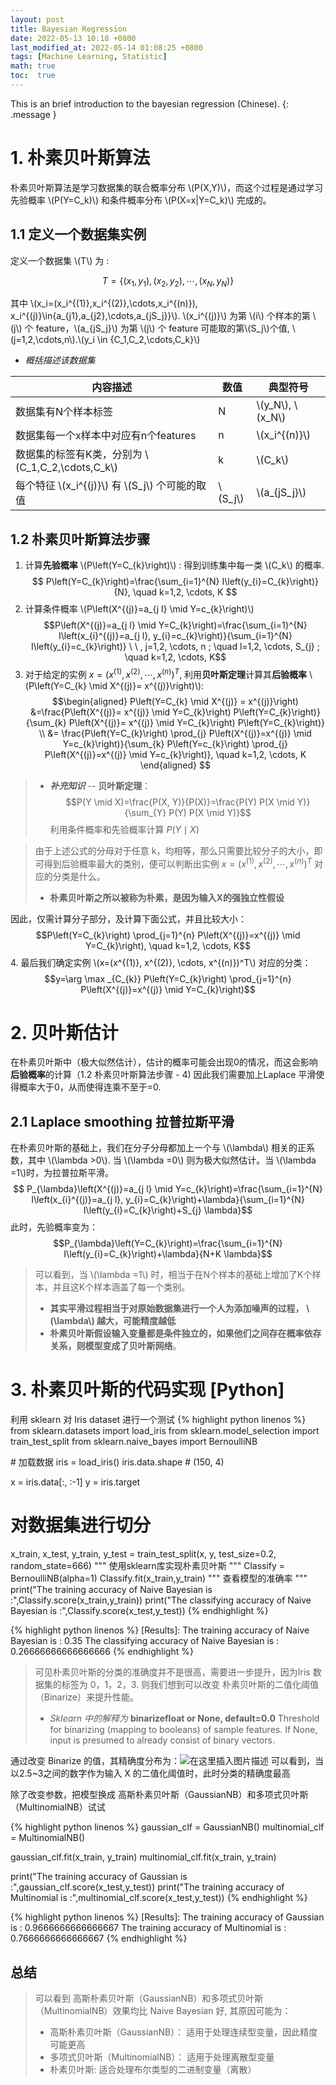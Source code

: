 ```yaml
---
layout: post
title: Bayesian Regression
date: 2022-05-13 10:18 +0800
last_modified_at: 2022-05-14 01:08:25 +0800
tags: [Machine Learning, Statistic]
math: true
toc:  true
---
```

This is an brief introduction to the bayesian regression (Chinese).
{: .message }

# 1. 朴素贝叶斯算法
朴素贝叶斯算法是学习数据集的联合概率分布 \\\(P(X,Y)\\\)，而这个过程是通过学习先验概率 \\\(P(Y=C_k)\\\) 和条件概率分布 \\\(P(X=x|Y=C_k)\\\) 完成的。
## 1.1 定义一个数据集实例
定义一个数据集 \\\(T\\\) 为 :

$$
T=\{ (x_1,y_1),(x_2,y_2),\cdots,(x_N,y_N)  \}
$$

其中 \\\(x_i=(x_i^{(1)},x_i^{(2)},\cdots,x_i^{(n)}), x_i^{(j)}\in\{a_{j1},a_{j2},\cdots,a_{jS_j}\}\\\).
\\\(x_i^{(j)}\\\) 为第 \\\(i\\\) 个样本的第 \\\(j\\\) 个 feature，\\\(a_{jS_j}\\\) 为第 \\\(j\\\) 个 feature 可能取的第\\\(S_j\\\)个值, \\\(j=1,2,\cdots,n\\\).\\\(y_i \in \{C_1,C_2,\cdots,C_k\}\\\)
- *概括描述该数据集*

|内容描述|数值 |典型符号|
|--|-- |--|
|数据集有N个样本标签|N|\\\(y_N\\\), \\\(x_N\\\)|
|数据集每一个x样本中对应有n个features|n|\\\(x_i^{(n)}\\\)|
|数据集的标签有K类，分别为 \\\(C_1,C_2,\cdots,C_k\\\)|k|\\\(C_k\\\)|
|每个特征 \\\(x_i^{(j)}\\\) 有 \\\(S_j\\\) 个可能的取值|\\\(S_j\\\)|\\\(a_{jS_j}\\\)|

## 1.2 朴素贝叶斯算法步骤
1. 计算**先验概率** \\\(P\left(Y=C_{k}\right)\\\) : 得到训练集中每一类 \\\(C_k\\\) 的概率.
$$ P\left(Y=C_{k}\right)=\frac{\sum_{i=1}^{N} I\left(y_{i}=C_{k}\right)}{N}, \quad k=1,2, \cdots, K $$
2. 计算条件概率 \\\(P\left(X^{(j)}=a_{j l} \mid Y=c_{k}\right)\\\)
$$P\left(X^{(j)}=a_{j l} \mid Y=C_{k}\right)=\frac{\sum_{i=1}^{N} I\left(x_{i}^{(j)}=a_{j l}, y_{i}=c_{k}\right)}{\sum_{i=1}^{N} I\left(y_{i}=c_{k}\right)} \ \ , j=1,2, \cdots, n ; \quad l=1,2, \cdots, S_{j} ; \quad k=1,2, \cdots, K$$
3. 对于给定的实例 $x=(x^{(1)}, x^{(2)}, \cdots, x^{(n)})^T$, 利用**贝叶斯定理**计算其**后验概率** \\\(P\left(Y=C_{k} \mid X^{(j)}= x^{(j)}\right)\\\):
$$\begin{aligned} 
P\left(Y=C_{k} \mid X^{(j)} =  x^{(j)}\right) &=\frac{P\left(X^{(j)}= x^{(j)} \mid Y=C_{k}\right) P\left(Y=C_{k}\right)}{\sum_{k} P\left(X^{(j)}= x^{(j)} \mid Y=C_{k}\right) P\left(Y=C_{k}\right)}  \\
&= \frac{P\left(Y=C_{k}\right) \prod_{j} P\left(X^{(j)}=x^{(j)} \mid Y=c_{k}\right)}{\sum_{k} P\left(Y=c_{k}\right) \prod_{j} P\left(X^{(j)}=x^{(j)} \mid Y=c_{k}\right)}, \quad k=1,2, \cdots, K 
\end{aligned} $$
> - ***补充知识*** -- **贝叶斯定理**：
> $$P(Y \mid X)=\frac{P(X, Y)}{P(X)}=\frac{P(Y) P(X \mid Y)}{\sum_{Y} P(Y) P(X \mid Y)}$$
> 利用条件概率和先验概率计算 $P(Y \mid X)$

> 由于上述公式的分母对于任意 k，均相等，那么只需要比较分子的大小，即可得到后验概率最大的类别，便可以判断出实例  $x=(x^{(1)}, x^{(2)}, \cdots, x^{(n)})^T$ 对应的分类是什么。
> - **朴素贝叶斯之所以被称为朴素，是因为输入X的强独立性假设**

因此，仅需计算分子部分，及计算下面公式，并且比较大小：
$$P\left(Y=C_{k}\right) \prod_{j=1}^{n} P\left(X^{(j)}=x^{(j)} \mid Y=C_{k}\right), \quad k=1,2, \cdots, K$$
4. 最后我们确定实例 \\\(x=(x^{(1)}, x^{(2)}, \cdots, x^{(n)})^T\\\) 对应的分类：
$$y=\arg \max _{C_{k}} P\left(Y=C_{k}\right) \prod_{j=1}^{n} P\left(X^{(j)}=x^{(j)} \mid Y=C_{k}\right)$$

# 2. 贝叶斯估计
在朴素贝叶斯中（极大似然估计），估计的概率可能会出现0的情况，而这会影响**后验概率**的计算（1.2 朴素贝叶斯算法步骤 - 4) 因此我们需要加上Laplace 平滑使得概率大于0，从而使得连乘不至于=0.
## 2.1 Laplace smoothing 拉普拉斯平滑
在朴素贝叶斯的基础上，我们在分子分母都加上一个与 \\\(\lambda\\\) 相关的正系数，其中 \\\(\lambda >0\\\). 当 \\\(\lambda =0\\\) 则为极大似然估计。当 \\\(\lambda =1\\\)时，为拉普拉斯平滑。
$$ P_{\lambda}\left(X^{(j)}=a_{j l} \mid Y=c_{k}\right)=\frac{\sum_{i=1}^{N} I\left(x_{i}^{(j)}=a_{j l}, y_{i}=C_{k}\right)+\lambda}{\sum_{i=1}^{N} I\left(y_{i}=C_{k}\right)+S_{j} \lambda}$$
此时，先验概率变为：
$$P_{\lambda}\left(Y=C_{k}\right)=\frac{\sum_{i=1}^{N} I\left(y_{i}=C_{k}\right)+\lambda}{N+K \lambda}$$
> 可以看到，当 \\\(\lambda =1\\\) 时，相当于在N个样本的基础上增加了K个样本，并且这K个样本涵盖了每一个类别。
>  - **其实平滑过程相当于对原始数据集进行一个人为添加噪声的过程， \\\(\lambda\\\) 越大，可能精度越低**
>  - **朴素贝叶斯假设输入变量都是条件独立的，如果他们之间存在概率依存关系，则模型变成了贝叶斯网络**。

# 3. 朴素贝叶斯的代码实现 [Python]
利用 sklearn 对 Iris dataset 进行一个测试 
{% highlight python linenos %}
from sklearn.datasets import load_iris
from sklearn.model_selection import train_test_split
from sklearn.naive_bayes import BernoulliNB

​# 加载数据
iris = load_iris()
iris.data.shape  # (150, 4)

x = iris.data[:, :-1]
y = iris.target

# 对数据集进行切分
x_train, x_test, y_train, y_test = train_test_split(x, y, test_size=0.2, random_state=666)
"""
使用sklearn库实现朴素贝叶斯
"""
Classify = BernoulliNB(alpha=1)
Classify.fit(x_train,y_train)
"""
查看模型的准确率
"""
print("The training accuracy of Naive Bayesian is :",Classify.score(x_train,y_train))
print("The classifying accuracy of Naive Bayesian is :",Classify.score(x_test,y_test))
{% endhighlight %}

{% highlight python linenos %}
[Results]:
The training accuracy of Naive Bayesian is : 0.35
The classifying accuracy of Naive Bayesian is : 0.26666666666666666
{% endhighlight %}

>  可见朴素贝叶斯的分类的准确度并不是很高，需要进一步提升，因为Iris 数据集的标签为 0，1，2，3. 则我们想到可以改变 朴素贝叶斯的二值化阈值 （Binarize）来提升性能。
> - *Sklearn 中的解释为*
> **binarizefloat or None, default=0.0**
Threshold for binarizing (mapping to booleans) of sample features. If None, input is presumed to already consist of binary vectors. 

通过改变 Binarize 的值，其精确度分布为：![在这里插入图片描述](https://img-blog.csdnimg.cn/37026b46b3e643d9bd275e172580abf4.png?x-oss-process=image/watermark,type_d3F5LXplbmhlaQ,shadow_50,text_Q1NETiBASmFzb25EZWFu,size_15,color_FFFFFF,t_70,g_se,x_16#pic_center)
可以看到，当以2.5~3之间的数字作为输入 X 的二值化阈值时，此时分类的精确度最高

除了改变参数，把模型换成 高斯朴素贝叶斯（GaussianNB）和多项式贝叶斯（MultinomialNB）试试

{% highlight python linenos %}
gaussian_clf = GaussianNB()
multinomial_clf = MultinomialNB()

gaussian_clf.fit(x_train, y_train)
multinomial_clf.fit(x_train, y_train)

print("The training accuracy of Gaussian is :",gaussian_clf.score(x_test,y_test))
print("The training accuracy of Multinomial is :",multinomial_clf.score(x_test,y_test))
{% endhighlight %}


{% highlight python linenos %}
[Results]:
The training accuracy of Gaussian is : 0.9666666666666667
The training accuracy of Multinomial is : 0.7666666666666667
{% endhighlight %}
## 总结
> 可以看到 高斯朴素贝叶斯（GaussianNB）和多项式贝叶斯（MultinomialNB）效果均比 Naive Bayesian 好, 其原因可能为：
>  - 高斯朴素贝叶斯（GaussianNB）： 适用于处理连续型变量，因此精度可能更高
>  - 多项式贝叶斯（MultinomialNB）： 适用于处理离散型变量
> - 朴素贝叶斯:  适合处理布尔类型的二进制变量（离散）